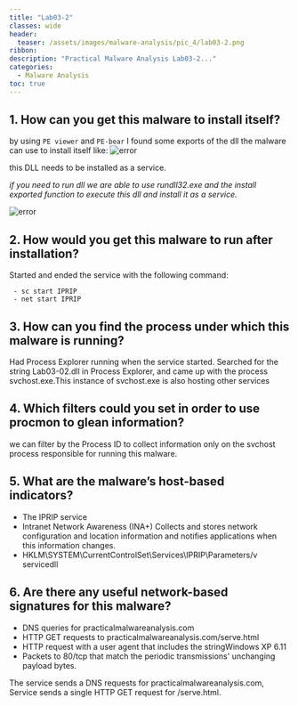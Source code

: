 ```yaml
---
title: "Lab03-2"
classes: wide
header:
  teaser: /assets/images/malware-analysis/pic_4/lab03-2.png
ribbon:
description: "Practical Malware Analysis Lab03-2..."
categories:
  - Malware Analysis
toc: true
---
```



## 1. How can you get this malware to install itself?

by using `PE viewer` and `PE-bear` I found some exports of the dll the malware can use to install itself like:
![error](assets/images/malware-analysis/pic3-2/self-install.png)

this DLL needs to be installed as a service.

*if you need to run dll we are able to use rundll32.exe and the install exported function to execute this dll and install it as a service.*

![error](assets/images/malware-analysis/pic3-2/run-dll.png)

## 2. How would you get this malware to run after installation?
Started and ended the service with the following command:
```
 - sc start IPRIP
 - net start IPRIP
```

## 3. How can you find the process under which this malware is running?
Had Process Explorer running when the service started. Searched for the string Lab03-02.dll in Process Explorer, and came up with the process svchost.exe.This instance of svchost.exe is also hosting other services


## 4. Which filters could you set in order to use procmon to glean information?
we can filter by the Process ID to collect information only on the svchost process responsible for running this malware.


## 5. What are the malware’s host-based indicators?
   
   - The IPRIP service
   - Intranet Network Awareness (INA+) Collects and stores network configuration and location information and notifies applications when this 
     information changes.
   - HKLM\SYSTEM\CurrentControlSet\Services\IPRIP\Parameters\/v servicedll
 

## 6. Are there any useful network-based signatures for this malware? 
 
  
  - DNS queries for practicalmalwareanalysis.com
  - HTTP GET requests to practicalmalwareanalysis.com/serve.html
  - HTTP request with a user agent that includes the stringWindows XP 6.11
  - Packets to 80/tcp that match the periodic transmissions' unchanging payload bytes.

 The service sends a DNS requests for practicalmalwareanalysis.com,
 Service sends a single HTTP GET request for /serve.html.

  



